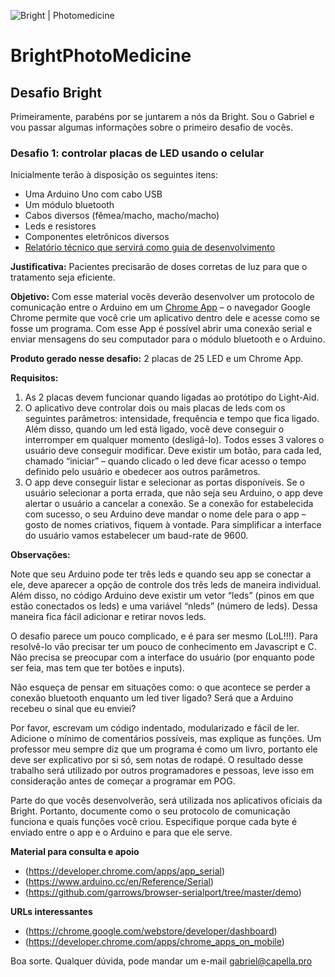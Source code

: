![Bright | Photomedicine](http://www.brightmed.com.br/assets/images/site/logo1.png)
# BrightPhotoMedicine

## Desafio Bright

Primeiramente, parabéns por se juntarem a nós da Bright. Sou o Gabriel e vou passar algumas informações sobre o primeiro desafio de vocês.

### Desafio 1: controlar placas de LED usando o celular

Inicialmente terão à disposição os seguintes itens:

* Uma Arduino Uno com cabo USB
* Um módulo bluetooth
* Cabos diversos (fêmea/macho, macho/macho)
* Leds e resistores
* Componentes eletrônicos diversos
* [Relatório técnico que servirá como guia de desenvolvimento](https://onedrive.live.com/redir?resid=2D1AF576A0781255!397228&authkey=!AAf7brGzCVv-uho&ithint=file%2cpdf)

**Justificativa:** Pacientes precisarão de doses corretas de luz para que o tratamento seja eficiente.

**Objetivo:** Com esse material vocês deverão desenvolver um protocolo de comunicação entre o Arduino em um [Chrome App](https://chrome.google.com/webstore/category/apps) – o navegador Google Chrome permite que você crie um aplicativo dentro dele e acesse como se fosse um programa. Com esse App é possível abrir uma conexão serial e enviar mensagens do seu computador para o módulo bluetooth e o Arduino.

**Produto gerado nesse desafio:** 2 placas de 25 LED e um Chrome App.

**Requisitos:**

1. As 2 placas devem funcionar quando ligadas ao protótipo do Light-Aid. <br />
2. O aplicativo deve controlar dois ou mais placas de leds com os seguintes parâmetros: intensidade,
frequência e tempo que fica ligado. Além disso, quando um led está ligado, você deve conseguir o interromper em qualquer momento (desligá-lo). Todos esses 3 valores o usuário deve conseguir modificar. Deve existir um botão, para cada led, chamado “iniciar” – quando clicado o led deve ficar acesso o tempo definido pelo usuário e obedecer aos outros parâmetros.
3. O app deve conseguir listar e selecionar as portas disponíveis. Se o usuário selecionar a porta errada, que não seja seu Arduino, o app deve alertar o usuário a cancelar a conexão. Se a conexão for estabelecida com sucesso, o seu Arduino deve mandar o nome dele para o app – gosto de nomes criativos, fiquem à vontade. Para simplificar a interface do usuário vamos estabelecer um baud-rate de 9600.

**Observações:**

Note que seu Arduino pode ter três leds e quando seu app se conectar a ele, deve aparecer a opção de controle dos três leds de maneira individual. Além disso, no código Arduino deve existir um vetor “leds” (pinos em que estão conectados os leds) e uma variável “nleds” (número de leds). Dessa maneira fica fácil adicionar e retirar novos leds.

O desafio parece um pouco complicado, e é para ser mesmo (LoL!!!). Para resolvê-lo vão precisar ter um pouco de conhecimento em Javascript e C. Não precisa se preocupar com a interface do usuário (por enquanto pode ser feia, mas tem que ter botões e inputs).

Não esqueça de pensar em situações como: o que acontece se perder a conexão bluetooth enquanto um led tiver ligado? Será que a Arduino recebeu o sinal que eu enviei?

Por favor, escrevam um código indentado, modularizado e fácil de ler. Adicione o mínimo de comentários possíveis, mas explique as funções. Um professor meu sempre diz que um programa é como um livro, portanto ele deve ser explicativo por si só, sem notas de rodapé. O resultado desse trabalho será utilizado por outros programadores e pessoas, leve isso em consideração antes de começar a programar em POG.

Parte do que vocês desenvolverão, será utilizada nos aplicativos oficiais da Bright. Portanto, documente como o seu protocolo de comunicação funciona e quais funções você criou. Especifique porque cada byte é enviado entre o app e o Arduino e para que ele serve.

**Material para consulta e apoio**
* (https://developer.chrome.com/apps/app_serial)
* (https://www.arduino.cc/en/Reference/Serial)
* (https://github.com/garrows/browser-serialport/tree/master/demo)

**URLs interessantes**
* (https://chrome.google.com/webstore/developer/dashboard)
* (https://developer.chrome.com/apps/chrome_apps_on_mobile)

Boa sorte.
Qualquer dúvida, pode mandar um e-mail gabriel@capella.pro
